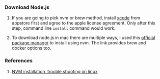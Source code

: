 ### Download Node.js


1. If you are going to pick nvm or brew method, install [xcode](https://apps.apple.com/us/app/xcode/id497799835?mt=12) from appstore first and agree to the apple license agreement. Only after this step, command line `install` command would work.

2. To download node.js in mac there are multiple ways, i used this [official package manager](https://nodejs.org/en/download/package-manager) to install using nvm. The link provides brew and docker options too.


### References
1. [NVM installation, trouble shooting on linux](https://github.com/nvm-sh/nvm?tab=readme-ov-file#troubleshooting-on-macos)